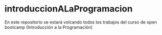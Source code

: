 # introduccionALaProgramacion
En este repositorio se estará volcando todos los trabajos del curso de open bootcamp (Introducción a la Programación)
